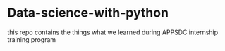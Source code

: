 # Data-science-with-python
this repo contains the things what we learned during APPSDC internship training program

